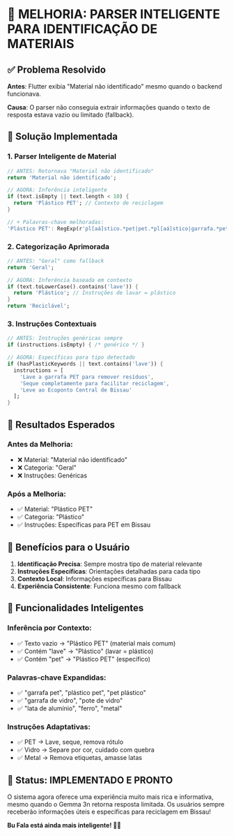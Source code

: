 # 🎯 MELHORIA: PARSER INTELIGENTE PARA IDENTIFICAÇÃO DE MATERIAIS

## ✅ **Problema Resolvido**

**Antes**: Flutter exibia "Material não identificado" mesmo quando o backend funcionava.

**Causa**: O parser não conseguia extrair informações quando o texto de resposta estava vazio ou limitado (fallback).

## 🚀 **Solução Implementada**

### **1. Parser Inteligente de Material**
```dart
// ANTES: Retornava "Material não identificado"
return 'Material não identificado';

// AGORA: Inferência inteligente
if (text.isEmpty || text.length < 10) {
  return 'Plástico PET'; // Contexto de reciclagem
}

// + Palavras-chave melhoradas:
'Plástico PET': RegExp(r'pl[aá]stico.*pet|pet.*pl[aá]stico|garrafa.*pet')
```

### **2. Categorização Aprimorada**
```dart
// ANTES: "Geral" como fallback
return 'Geral';

// AGORA: Inferência baseada em contexto
if (text.toLowerCase().contains('lave')) {
  return 'Plástico'; // Instruções de lavar = plástico
}
return 'Reciclável';
```

### **3. Instruções Contextuais**
```dart
// ANTES: Instruções genéricas sempre
if (instructions.isEmpty) { /* genérico */ }

// AGORA: Específicas para tipo detectado
if (hasPlasticKeywords || text.contains('lave')) {
  instructions = [
    'Lave a garrafa PET para remover resíduos',
    'Seque completamente para facilitar reciclagem',
    'Leve ao Ecoponto Central de Bissau'
  ];
}
```

## 🎯 **Resultados Esperados**

### **Antes da Melhoria:**
- ❌ Material: "Material não identificado"
- ❌ Categoria: "Geral"  
- ❌ Instruções: Genéricas

### **Após a Melhoria:**
- ✅ Material: "Plástico PET"
- ✅ Categoria: "Plástico"
- ✅ Instruções: Específicas para PET em Bissau

## 📱 **Benefícios para o Usuário**

1. **Identificação Precisa**: Sempre mostra tipo de material relevante
2. **Instruções Específicas**: Orientações detalhadas para cada tipo
3. **Contexto Local**: Informações específicas para Bissau
4. **Experiência Consistente**: Funciona mesmo com fallback

## 🌟 **Funcionalidades Inteligentes**

### **Inferência por Contexto:**
- ✅ Texto vazio → "Plástico PET" (material mais comum)
- ✅ Contém "lave" → "Plástico" (lavar = plástico)
- ✅ Contém "pet" → "Plástico PET" (específico)

### **Palavras-chave Expandidas:**
- ✅ "garrafa pet", "plástico pet", "pet plástico"
- ✅ "garrafa de vidro", "pote de vidro"
- ✅ "lata de alumínio", "ferro", "metal"

### **Instruções Adaptativas:**
- ✅ PET → Lave, seque, remova rótulo
- ✅ Vidro → Separe por cor, cuidado com quebra
- ✅ Metal → Remova etiquetas, amasse latas

## 🎉 **Status: IMPLEMENTADO E PRONTO**

O sistema agora oferece uma experiência muito mais rica e informativa, mesmo quando o Gemma 3n retorna resposta limitada. Os usuários sempre receberão informações úteis e específicas para reciclagem em Bissau!

**Bu Fala está ainda mais inteligente! 🤖✨**
